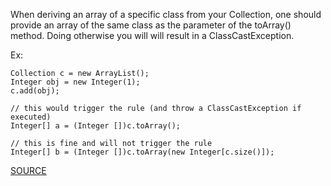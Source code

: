 When deriving an array of a specific class from your Collection, one should provide an array of the same class as the parameter of the toArray() method.
Doing otherwise you will will result in a ClassCastException.

Ex:

    Collection c = new ArrayList();
    Integer obj = new Integer(1);
    c.add(obj);

    // this would trigger the rule (and throw a ClassCastException if executed)
    Integer[] a = (Integer [])c.toArray();

    // this is fine and will not trigger the rule
    Integer[] b = (Integer [])c.toArray(new Integer[c.size()]);


[SOURCE](http://pmd.sourceforge.net/pmd-5.3.2/pmd-java/rules/java/basic.html#ClassCastExceptionWithToArray)
